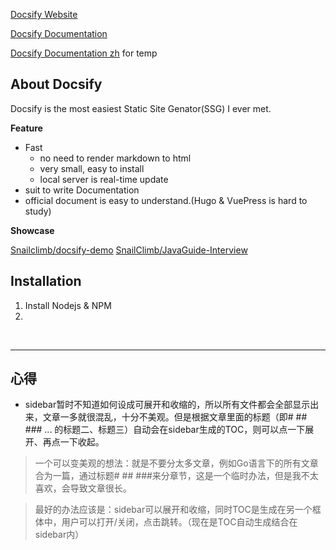 
[Docsify Website](https://docsify.js.org/)

[Docsify Documentation](https://elli999.gitee.io/note/#/IT/Software/Static-Site-Genator/Docsify/Documentation/README)

[Docsify Documentation zh](https://docsify.js.org/#/zh-cn/)  for temp

## About Docsify

Docsify is the most easiest Static Site Genator(SSG) I ever met.

**Feature**

* Fast
  * no need to render markdown to html
  * very small, easy to install
  * local server is real-time update
* suit to write Documentation
* official document is easy to understand.(Hugo & VuePress is hard to study)

**Showcase**

[Snailclimb/docsify-demo](https://snailclimb.gitee.io/docsify-demo/#/)
[SnailClimb/JavaGuide-Interview](https://snailclimb.gitee.io/javaguide-interview/)

## Installation

1. Install Nodejs & NPM
2. 


<br>

---

## 心得

* sidebar暂时不知道如何设成可展开和收缩的，所以所有文件都会全部显示出来，文章一多就很混乱，十分不美观。但是根据文章里面的标题（即# ## ### ... 的标题二、标题三）自动会在sidebar生成的TOC，则可以点一下展开、再点一下收起。

> 一个可以变美观的想法：就是不要分太多文章，例如Go语言下的所有文章合为一篇，通过标题# ## ###来分章节，这是一个临时办法，但是我不太喜欢，会导致文章很长。

> 最好的办法应该是：sidebar可以展开和收缩，同时TOC是生成在另一个框体中，用户可以打开/关闭，点击跳转。（现在是TOC自动生成结合在sidebar内）

